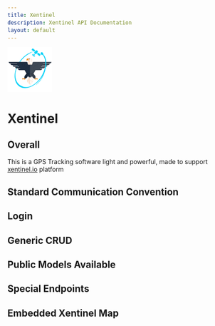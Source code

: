 ```yaml
---
title: Xentinel
description: Xentinel API Documentation
layout: default
---
```

<img src="/img/xentinel2.png" alt="Xentinel.io" width="100px"/>

# Xentinel

## Overall
This is a GPS Tracking software light and powerful, made to support [xentinel.io](https://xentinel.io) platform

## Standard Communication Convention

## Login

## Generic CRUD

## Public Models Available

## Special Endpoints

## Embedded Xentinel Map

